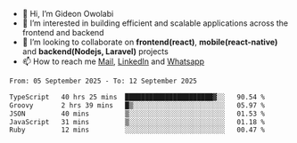 - 👋 Hi, I’m Gideon Owolabi
- 👀 I’m interested in building efficient and scalable applications across the frontend and backend
- 💞️ I’m looking to collaborate on <b>frontend(react)</b>, <b>mobile(react-native)</b> and <b>backend(Nodejs, Laravel)</b> projects
- 📫 How to reach me <a href="mailto:gideoniyin2021@gmail.com">Mail</a>, <a href="https://www.linkedin.com/in/gideon-owolabi-9b667a232/">LinkedIn</a> and <a href="https://wa.me/2348055377085">Whatsapp</a>

<!---
gude1/gude1 is a ✨ special ✨ repository because its `README.md` (this file) appears on your GitHub profile.
You can click the Preview link to take a look at your changes.
--->

<!--START_SECTION:waka-->

```txt
From: 05 September 2025 - To: 12 September 2025

TypeScript   40 hrs 25 mins  ██████████████████████▓░░   90.54 %
Groovy       2 hrs 39 mins   █▒░░░░░░░░░░░░░░░░░░░░░░░   05.97 %
JSON         40 mins         ▒░░░░░░░░░░░░░░░░░░░░░░░░   01.53 %
JavaScript   31 mins         ▒░░░░░░░░░░░░░░░░░░░░░░░░   01.18 %
Ruby         12 mins         ░░░░░░░░░░░░░░░░░░░░░░░░░   00.47 %
```

<!--END_SECTION:waka-->
